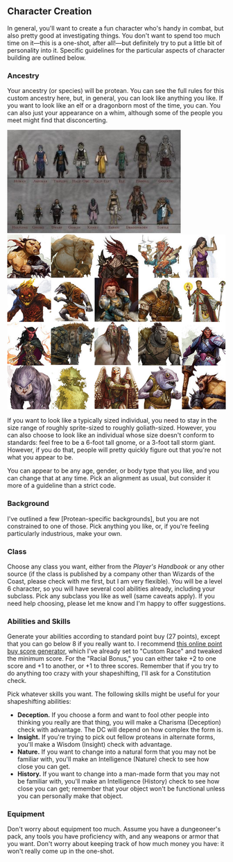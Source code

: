 ## Character Creation

In general, you'll want to create a fun character who's handy in combat, but also pretty good at
investigating things.  You don't want to spend too much time on it—this is a one-shot, after
all!—but definitely try to put a little bit of personality into it.  Specific guidelines for the
particular aspects of character building are outlined below.

### Ancestry

Your ancestry (or species) will be protean.  You can see the full rules for this custom ancestry
here, but, in general, you can look like anything you like.  If you want to look like an elf or a
dragonborn most of the time, you can.  You can also just your appearance on a whim, although some of
the people you meet might find that disconcerting.

![standard D&D races](standard-ancestries.jpeg) ![exotic D&D races](exotic-ancestries.png)

If you want to look like a typically sized individual, you need to stay in the size range of roughly
sprite-sized to roughly goliath-sized.  However, you can also choose to look like an individual
whose size doesn't conform to standards: feel free to be a 6-foot tall gnome, or a 3-foot tall storm
giant.  However, if you do that, people will pretty quickly figure out that you're not what  you
appear to be.

You can appear to be any age, gender, or body type that you like, and you can change that at any
time.  Pick an alignment as usual, but consider it more of a guideline than a strict code.

### Background

I've outlined a few [Protean-specific backgrounds], but you are not constrained to one of those.
Pick anything you like, or, if you're feeling particularly industrious, make your own.

### Class

Choose any class you want, either from the _Player's Handbook_ or any other source (if the class is
published by a company other than Wizards of the Coast, please check with me first, but I am very
flexible).  You will be a level 6 character, so you will have several cool abilities already,
including your subclass.  Pick any subclass you like as well (same caveats apply).  If you need help
choosing, please let me know and I'm happy to offer suggestions.

### Abilities and Skills

Generate your abilities according to standard point buy (27 points), except that you can go below 8
if you really want to.  I recommend [this online point buy score generator][CD], which I've already
set to "Custom Race" and tweaked the minimum score.  For the "Racial Bonus," you can either take +2
to one score and +1 to another, or +1 to three scores.  Remember that if you try to do anything too
crazy with your shapeshifting, I'll ask for a Constitution check.

Pick whatever skills you want.  The following skills might be useful for your shapeshifting abilities:
* **Deception.** If you choose a form and want to fool other people into thinking you really are
  that thing, you will make a Charisma (Deception) check with advantage.  The DC will depend on how
  complex the form is.
* **Insight.** If you're trying to pick out fellow proteans in alternate forms, you'll make a Wisdom
  (Insight) check with advantage.
* **Nature.** If you want to change into a natural form that you may not be familiar with, you'll
  make an Intelligence (Nature) check to see how close you can get.
* **History.** If you want to change into a man-made form that you may not be familiar with, you'll
  make an Intelligence (History) check to see how close you can get; remember that your object won't
  be functional unless you can personally make that object.

### Equipment

Don't worry about equipment too much.  Assume you have a dungeoneer's pack, any tools you have
proficiency with, and any weapons or armor that you want.  Don't worry about keeping track of how
much money you have: it won't really come up in the one-shot.



[CD]: https://chicken-dinner.com/5e/5e-point-buy.html#customrace&NA&8&8&8&8&8&8&0&0&27&15&6&19&15&12&9&7&5&4&3&2&1&0&1&2&4&6&9&4&4&4&4&4&4
